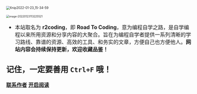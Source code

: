 <img src="https://fechin-picgo.oss-cn-shanghai.aliyuncs.com/PicGo/Xnip2022-01-23_15-34-59.png" alt="Xnip2022-01-23_15-34-59" style="zoom:60%;" />

<p>

<img src="https://fechin-picgo.oss-cn-shanghai.aliyuncs.com/PicGo/Xnip2022-01-23_15-25-3801.png" alt="image-20220123113225521" style="zoom:50%;" />


- 本站取名为 **r2coding**，即 **Road To Coding**，意为编程自学之路，是自学编程以来所用资源和分享内容的大聚合。旨在为编程自学者提供一系列清晰的学习路线、靠谱的资源、高效的工具、和务实的文章，方便自己也方便他人。**网站内容会持续保持更新，欢迎收藏品鉴！**



## 记住，一定要善用 `Ctrl+F` 哦！

[**联系作者**](https://github.com/rd2coding/Road2Coding)
[**开启阅读**](README.md)